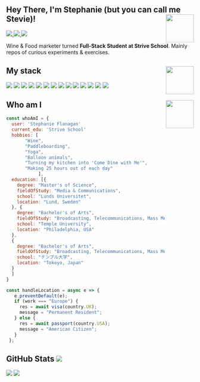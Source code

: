 ## Hey There, I'm Stephanie (but you can call me Stevie)!<img src="https://media.giphy.com/media/SWoXEoE1lA0uSQcF1h/giphy.gif" align="right"  width="75px">

<p align='left'>
  <a href="mailto:flanagan.stephanie@gmail.com?subjetc=Hi, from Git Hub">
    <img src="https://img.shields.io/badge/Gmail-D14836?style=for-the-badge&logo=gmail&logoColor=white" />
  </a>
  <a href="https://www.instagram.com/camelToeCase">
    <img src="https://img.shields.io/badge/Instagram-E4405F?style=for-the-badge&logo=instagram&logoColor=white" />        
  </a>
  <a href="https://www.linkedin.com/in/srflanagan/">
  <img src="https://img.shields.io/badge/LinkedIn-D14836?style=for-the-badge&logo=Linkedin&logoColor=white" />
  </a>
</p>

Wine & Food marketer turned **Full-Stack Student at <a hef="https://github.com/Strive-School" target="\_blank">Strive School**</a>. Mainly repos of curious experiments & exercises.

## My stack <img src="https://media.giphy.com/media/ksE9feSa2b4V2GYwY4/giphy.gif" align="right" width="75px">

<p align = 'left'>
<img src = 'https://img.shields.io/badge/React-00599C?style=for-the-badge&logo=react&logoColor=white' />
<img src = 'https://img.shields.io/badge/JavaScript-ED8B00?style=for-the-badge&logo=javascript&logoColor=white' /> 
<img src = 'https://img.shields.io/badge/MongoDB-14354C?style=for-the-badge&logo=mongodb&logoColor=white'/> 
<img src = 'https://img.shields.io/badge/PostgreSQL-00000F?style=for-the-badge&logo=postgresql&logoColor=white'/> 
<img src = 'https://img.shields.io/badge/CSS%20-%23F37626.svg?&style=for-the-badge&logo=CSS&logoColor=white'/>
<img src = 'https://img.shields.io/badge/html%20-%23150458.svg?&style=for-the-badge&logo=html&logoColor=white'/>
<img src = 'https://img.shields.io/badge/typescript%20-%23013243.svg?&style=for-the-badge&logo=typescript&logoColor=white'/>  
<img src="https://img.shields.io/badge/Heroku-430098?style=for-the-badge&logo=heroku&logoColor=white">
<img src="https://img.shields.io/badge/Bootstrap-563D7C?style=for-the-badge&logo=bootstrap&logoColor=white">
<img src="https://img.shields.io/badge/Node.js-43853D?style=for-the-badge&logo=node.js&logoColor=white">
<img src="https://img.shields.io/badge/Microsoft_Azure-0089D6?style=for-the-badge&logo=microsoft-azure&logoColor=white"> <img src="https://img.shields.io/badge/Discord-7289DA?style=for-the-badge&logo=discord&logoColor=white"> <img src="https://img.shields.io/badge/GitHub-100000?style=for-the-badge&logo=github&logoColor=white"> <img src="https://img.shields.io/badge/Express.js-404D59?style=for-the-badge">
</p>

## Who am I<img src="https://media.giphy.com/media/cRNbYm7jLOjm9H8wcP/giphy.gif" align="right"  width="75px">

```javascript
const whoAmI = {
  user: 'Stephanie Flanagan'
  current_edu: 'Strive School'
  hobbies: [
       "Wine",
       "Paddleboarding",
       "Yoga",
       "Balloon animals",
       "Turning my kitchen into 'Come Dine with Me'",
       "Making 25 hours out of each day"
			],
  education: [{
    degree: "Master's of Science",
    fieldOfStudy: "Media & Communications",
    school: "Lunds Universitet",
    location: "Lund, Sweden"
  }, {
    degree: "Bachelor's of Arts",
    fieldOfStudy: "Broadcasting, Telecommunications, Mass Media",
    school: "Temple University",
    location: "Philadelphia, USA"
  },
  {
    degree: "Bachelor's of Arts",
    fieldOfStudy: "Broadcasting, Telecommunications, Mass Media",
    school: "テンプル大学",
    location: "Tokoyo, Japan"
  }
  ]
}

const handleLocation = async e => {
   e.preventDefault(e);
   if (work === "Europe") {
     res = await visa(country.UK);
     message = "Permanent Resident";
   } else {
     res = await passport(country.USA);
     message = "American Citizen";
   }
 };
```

## GitHub Stats <img src="https://media.giphy.com/media/W5eoZHPpUx9sapR0eu/giphy.gif">

<div style="display: inline-block">
<img src="https://github-readme-stats.vercel.app/api?username=youCanCallMeStevie&theme=bear">

<img src="https://github-readme-stats.vercel.app/api/top-langs/?username=youCanCallMeStevie&langs_count=3&show_icons=true&theme=bear">
</div>
